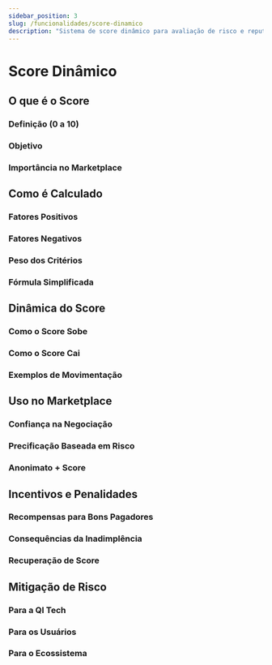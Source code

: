```yaml
---
sidebar_position: 3
slug: /funcionalidades/score-dinamico
description: "Sistema de score dinâmico para avaliação de risco e reputação no marketplace"
---
```


# Score Dinâmico

## O que é o Score

### Definição (0 a 10)

### Objetivo

### Importância no Marketplace

## Como é Calculado

### Fatores Positivos

### Fatores Negativos

### Peso dos Critérios

### Fórmula Simplificada

## Dinâmica do Score

### Como o Score Sobe

### Como o Score Cai

### Exemplos de Movimentação

## Uso no Marketplace

### Confiança na Negociação

### Precificação Baseada em Risco

### Anonimato + Score

## Incentivos e Penalidades

### Recompensas para Bons Pagadores

### Consequências da Inadimplência

### Recuperação de Score

## Mitigação de Risco

### Para a QI Tech

### Para os Usuários

### Para o Ecossistema
